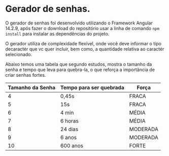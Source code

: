 # Gerador de senhas.

O gerador de senhas foi desenvolvido utilizando o Framework Angular 14.2.9, após fazer o download do repositório usar a linha de comando `npm install` para instalar as dependências do projeto.

O gerador utiliza de complexidade flexível, onde você deve informar o tipo decaractér que vc quer incluir, bem como, a quantidade relativa ao caractér selecionado.

Abaixo temos uma tabela que segundo estudos, mostra o tamanho da senha e tempo que leva para quebra-la, o que reforça a importância de criar senhas fortes. 

| Tamanho da Senha | Tempo para ser quebrada | Força |
|--- |--- |--- |
| 4  | 0,45s |  FRACA
| 5  | 15s | FRACA
| 6  | 4 min | MÉDIA
| 7  | 6 horas | MÉDIA
| 8  | 24 dias | MODERADA
| 9  | 6 anos | MODERADA
| 10 | 600 anos | FORTE
